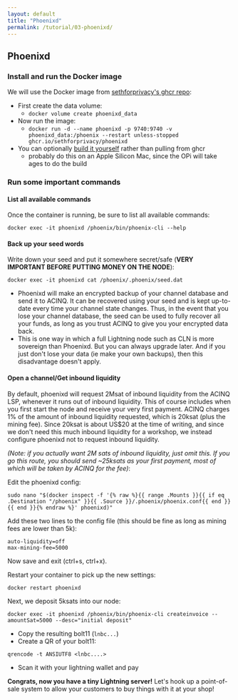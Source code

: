 ```yaml
---
layout: default
title: "Phoenixd"
permalink: /tutorial/03-phoenixd/
---
```



## Phoenixd

### Install and run the Docker image
We will use the Docker image from [sethforprivacy's ghcr repo](https://github.com/sethforprivacy/phoenixd-docker/pkgs/container/phoenixd):
- First create the data volume:
  - `docker volume create phoenixd_data`
- Now run the image:
  - `docker run -d --name phoenixd -p 9740:9740 -v phoenixd_data:/phoenix --restart unless-stopped ghcr.io/sethforprivacy/phoenixd`
- You can optionally [build it yourself](https://github.com/sethforprivacy/phoenixd-docker) rather than pulling from ghcr
    - probably do this on an Apple Silicon Mac, since the OPi will take ages to do the build

### Run some important commands
#### List all available commands
Once the container is running, be sure to list all available commands:
```
docker exec -it phoenixd /phoenix/bin/phoenix-cli --help
```
#### Back up your seed words
Write down your seed and put it somewhere secret/safe (**VERY IMPORTANT BEFORE PUTTING MONEY ON THE NODE**):

```
docker exec -it phoenixd cat /phoenix/.phoenix/seed.dat
```
- Phoenixd will make an encrypted backup of your channel database and send it to ACINQ. It can be recovered using your seed and is kept up-to-date every time your channel state changes. Thus, in the event that you lose your channel database, the seed can be used to fully recover all your funds, as long as you trust ACINQ to give you your encrypted data back.
- This is one way in which a full Lightning node such as CLN is more sovereign than Phoenixd. But you can always upgrade later. And if you just don't lose your data (ie make your own backups), then this disadvantage doesn't apply.

#### Open a channel/Get inbound liquidity
By default, phoenixd will request 2Msat of inbound liquidity from the ACINQ LSP, whenever it runs out of inbound liquidity. This of course includes when you first start the node and receive your very first payment. ACINQ charges 1% of the amount of inbound liquidity requested, which is 20ksat (plus the mining fee). Since 20ksat is about US$20 at the time of writing, and since we don't need this much inbound liquidity for a workshop, we instead configure phoenixd not to request inbound liquidity.

*(Note: if you actually want 2M sats of inbound liquidity, just omit this. If you go this route, you should send ~25ksats as your first payment, most of which will be taken by ACINQ for the fee)*:

Edit the phoenixd config:
```
sudo nano "$(docker inspect -f '{% raw %}{{ range .Mounts }}{{ if eq .Destination "/phoenix" }}{{ .Source }}/.phoenix/phoenix.conf{{ end }}{{ end }}{% endraw %}' phoenixd)"
```
Add these two lines to the config file (this should be fine as long as mining fees are lower than 5k):
```
auto-liquidity=off
max-mining-fee=5000
```

Now save and exit (ctrl+s, ctrl+x).

Restart your container to pick up the new settings:
```
docker restart phoenixd
```

Next, we deposit 5ksats into our node:
```
docker exec -it phoenixd /phoenix/bin/phoenix-cli createinvoice --amountSat=5000 --desc="initial deposit"
```
- Copy the resulting bolt11 (`lnbc...`)
- Create a QR of your bolt11:
```
qrencode -t ANSIUTF8 <lnbc....>
```
- Scan it with your lightning wallet and pay

**Congrats, now you have a tiny Lightning server!** Let's hook up a point-of-sale system to allow your customers to buy things with it at your shop!
